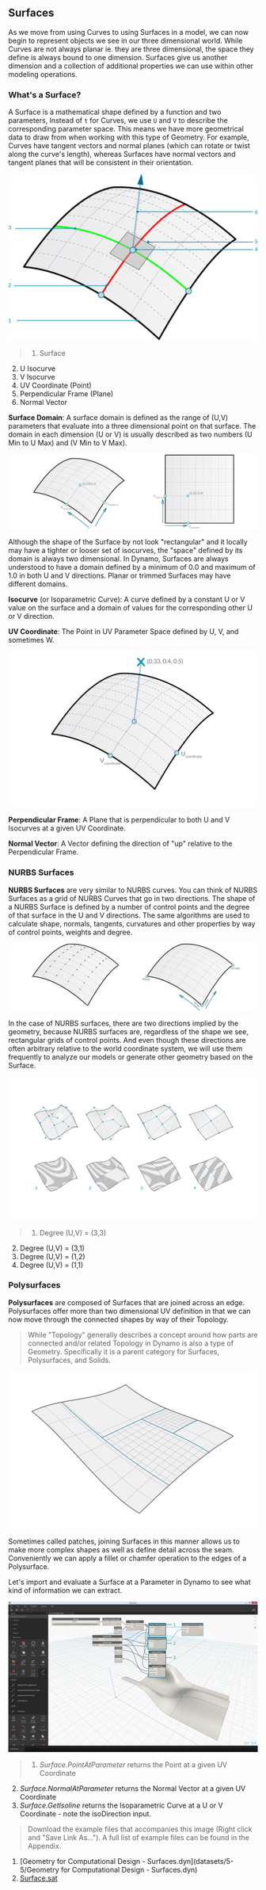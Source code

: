 ## Surfaces
As we move from using Curves to using Surfaces in a model, we can now begin to represent objects we see in our three dimensional world. While Curves are not always planar ie. they are three dimensional, the space they define is always bound to one dimension. Surfaces give us another dimension and a collection of additional properties we can use within other modeling operations.

### What's a Surface?
A Surface is a mathematical shape defined by a function and two parameters, Instead of ```t``` for Curves, we use ```U``` and ```V``` to describe the corresponding parameter space. This means we have more geometrical data to draw from when working with this type of Geometry. For example, Curves have tangent vectors and normal planes (which can rotate or twist along the curve's length), whereas Surfaces have normal vectors and tangent planes that will be consistent in their orientation.

![Surface](images/5-5/Surface.png)
> 1. Surface
2. U Isocurve
3. V Isocurve
4. UV Coordinate (Point)
5. Perpendicular Frame (Plane)
6. Normal Vector

**Surface Domain**: A surface domain is defined as the range of (U,V) parameters that evaluate into a three dimensional point on that surface. The domain in each dimension (U or V) is usually described as two numbers (U Min to U Max) and (V Min to V Max).

![Surface](images/5-5/SurfaceParameter.png)

Although the shape of the Surface by not look "rectangular" and it locally may have a tighter or looser set of isocurves, the "space" defined by its domain is always two dimensional. In Dynamo, Surfaces are always understood to have a domain defined by a minimum of 0.0 and maximum of 1.0 in both U and V directions. Planar or trimmed Surfaces may have different domains.

**Isocurve** (or Isoparametric Curve): A curve defined by a constant U or V value on the surface and a domain of values for the corresponding other U or V direction.

**UV Coordinate**: The Point in UV Parameter Space defined by U, V, and sometimes W.

![Surface Coordinate](images/5-5/SurfaceCoordinate.png)

**Perpendicular Frame**: A Plane that is perpendicular to both U and V Isocurves at a given UV Coordinate.

**Normal Vector**: A Vector defining the direction of "up" relative to the Perpendicular Frame.


### NURBS Surfaces
**NURBS Surfaces** are very similar to NURBS curves. You can think of NURBS Surfaces as a grid of NURBS Curves that go in two directions. The shape of a NURBS Surface is defined by a number of control points and the degree of that surface in the U and V directions. The same algorithms are used to calculate shape, normals, tangents, curvatures and other properties by way of control points, weights and degree.


![NURBS Surface](images/5-5/NURBSsurface.png)

In the case of NURBS surfaces, there are two directions implied by the geometry, because NURBS surfaces are, regardless of the shape we see, rectangular grids of control points. And even though these directions are often arbitrary relative to the world coordinate system, we will use them frequently to analyze our models or generate other geometry based on the Surface.

![NURBS Surface](images/5-5/NURBSsurface-Degree.jpg)
> 1. Degree (U,V) = (3,3)
2. Degree (U,V) = (3,1)
3. Degree (U,V) = (1,2)
4. Degree (U,V) = (1,1)

### Polysurfaces
**Polysurfaces** are composed of Surfaces that are joined across an edge. Polysurfaces offer more than two dimensional UV definition in that we can now move through the connected shapes by way of their Topology.

>While "Topology" generally describes a concept around how parts are connected and/or related Topology in Dynamo is also a type of Geometry. Specifically it is a parent category for Surfaces, Polysurfaces, and Solids.

![PolySurface](images/5-5/PolySurface.png)

Sometimes called patches, joining Surfaces in this manner allows us to make more complex shapes as well as define detail across the seam. Conveniently we can apply a fillet or chamfer operation to the edges of a Polysurface.

Let's import and evaluate a Surface at a Parameter in Dynamo to see what kind of information we can extract.



![Surfaces in Dynamo](images/5-5/Dynamo_Surfaces.png)
> 1. *Surface.PointAtParameter* returns the Point at a given UV Coordinate
2. *Surface.NormalAtParameter* returns the Normal Vector at a given UV Coordinate
3. *Surface.GetIsoline* returns the Isoparametric Curve at a U or V Coordinate - note the isoDirection input.

>Download the example files that accompanies this image (Right click and "Save Link As..."). A full list of example files can be found in the Appendix.
1. [Geometry for Computational Design - Surfaces.dyn](datasets/5-5/Geometry for Computational Design - Surfaces.dyn)
2. [Surface.sat](datasets/5-5/Surface.sat)





